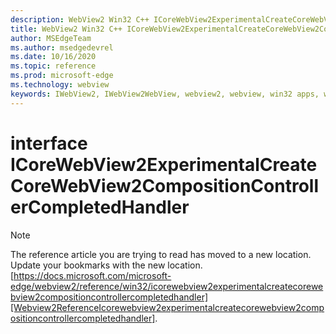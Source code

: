 ```yaml
---
description: WebView2 Win32 C++ ICoreWebView2ExperimentalCreateCoreWebView2CompositionControllerCompletedHandler
title: WebView2 Win32 C++ ICoreWebView2ExperimentalCreateCoreWebView2CompositionControllerCompletedHandler
author: MSEdgeTeam
ms.author: msedgedevrel
ms.date: 10/16/2020
ms.topic: reference
ms.prod: microsoft-edge
ms.technology: webview
keywords: IWebView2, IWebView2WebView, webview2, webview, win32 apps, win32, edge, ICoreWebView2, ICoreWebView2Controller, browser control, edge html, ICoreWebView2ExperimentalCreateCoreWebView2CompositionControllerCompletedHandler
---
```


# interface ICoreWebView2ExperimentalCreateCoreWebView2CompositionControllerCompletedHandler 

> [!NOTE]
> The reference article you are trying to read has moved to a new location.  
> Update your bookmarks with the new location.  
> [https://docs.microsoft.com/microsoft-edge/webview2/reference/win32/icorewebview2experimentalcreatecorewebview2compositioncontrollercompletedhandler][Webview2ReferenceIcorewebview2experimentalcreatecorewebview2compositioncontrollercompletedhandler].  

[Webview2ReferenceIcorewebview2experimentalcreatecorewebview2compositioncontrollercompletedhandler]: /microsoft-edge/webview2/reference/win32/icorewebview2experimentalcreatecorewebview2compositioncontrollercompletedhandler "interface ICoreWebView2ExperimentalCreateCoreWebView2CompositionControllerCompletedHandler | Microsoft Docs"
